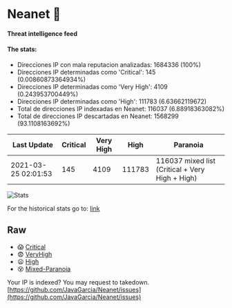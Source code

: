 # Neanet :hocho:
#### Threat intelligence feed
#### The stats:

- Direcciones IP con mala reputacion analizadas: 1684336 (100%)
- Direcciones IP determinadas como 'Critical':  145 (0.00860873364934%)
- Direcciones IP determinadas como 'Very High':  4109 (0.243953700449%)
- Direcciones IP determinadas como 'High':  111783 (6.63662119672)
- Total de direcciones IP indexadas en Neanet:  116037 (6.88918363082%)
- Total de direcciones IP descartadas en Neanet:  1568299 (93.1108163692%)

| Last Update | Critical | Very High | High | Paranoia |
| --- | --- | --- | --- | --- |
| 2021-03-25 02:01:53 | 145 | 4109 | 111783 | 116037 mixed list (Critical + Very High + High)|

![Stats](https://docs.google.com/spreadsheets/d/e/2PACX-1vSnaNMIXVabIpDJjufMlzH7poXnshF3mgd8Is1g9ytUEzVsP5my4Trn8f-xkoLLQ38xpL3HtmUexLo6/pubchart?oid=501124687&format=image)

For the historical stats go to: [link](/stats.csv)
## Raw
- :scream: [Critical](https://raw.githubusercontent.com/JavaGarcia/Neanet/master/blacklists/neanet_critical.txt)
- :fearful: [VeryHigh](https://raw.githubusercontent.com/JavaGarcia/Neanet/master/blacklists/neanet_veryHigh.txtt)
- :frowning: [High](https://raw.githubusercontent.com/JavaGarcia/Neanet/master/blacklists/neanet_high.txt)
- :dizzy_face: [Mixed-Paranoia](https://raw.githubusercontent.com/JavaGarcia/Neanet/master/blacklists/neanet_all.txt)


Your IP is indexed? You may request to takedown. [https://github.com/JavaGarcia/Neanet/issues](https://github.com/JavaGarcia/Neanet/issues)















































































































































































































































































































































































































































































































































































































































































































































































































































































































































































































































































































































































































































































































































































































































































































































































































































































































































































































































































































































































































































































































































































































































































































































































































































































































































































































































































































































































































































































































































































































































































































































































































































































































































































































































































































































































































































































































































































































































































































































































































































































































































































































































































































































































































































































































































































































































































































































































































































































































































































































































































































































































































































































































